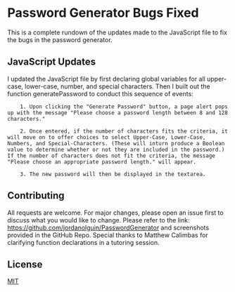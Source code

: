 # Password Generator Bugs Fixed

This is a complete rundown of the updates made to the JavaScript file to fix the bugs in the password generator.

## JavaScript Updates

I updated the JavaScript file by first declaring global variables for all upper-case, lower-case, number, and special characters. Then I built out the function generatePassword to conduct this sequence of events:

        1. Upon clicking the "Generate Password" button, a page alert pops up with the message "Please choose a password length between 8 and 128 characters."

        2. Once entered, if the number of characters fits the criteria, it will move on to offer choices to select Upper-Case, Lower-Case, Numbers, and Special-Characters. (These will inturn produce a Boolean value to determine whether or not they are included in the password.) If the number of characters does not fit the criteria, the message "Please choose an appropriate password length." will appear.

        3. The new password will then be displayed in the textarea.

## Contributing

All requests are welcome. For major changes, please open an issue first to discuss what you would like to change. Please refer to the link: https://github.com/jordanolguin/PasswordGenerator and screenshots provided in the GitHub Repo. Special thanks to Matthew Calimbas for clarifying function declarations in a tutoring session.

## License

[MIT](https://choosealicense.com/licenses/mit/)
